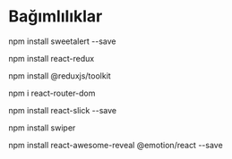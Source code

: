 # Bağımlılıklar

npm install sweetalert --save

npm install react-redux

npm install @reduxjs/toolkit

npm i react-router-dom

npm install react-slick --save

npm install swiper

npm install react-awesome-reveal @emotion/react --save